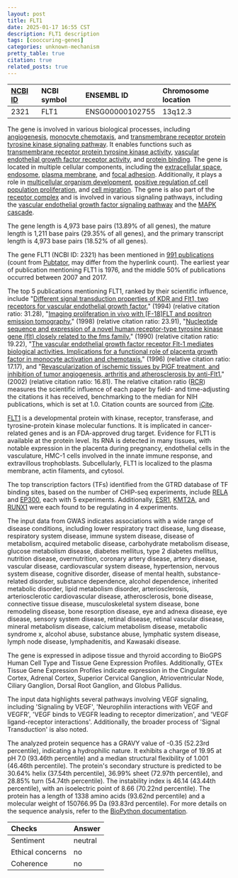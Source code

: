 ```yaml
---
layout: post
title: FLT1
date: 2025-01-17 16:55 CST
description: FLT1 description
tags: [cooccuring-genes]
categories: unknown-mechanism
pretty_table: true
citation: true
related_posts: true
---
```




| [NCBI ID](https://www.ncbi.nlm.nih.gov/gene/2321) | NCBI symbol | ENSEMBL ID | Chromosome location |
| :-------- | :------- | :-------- | :------- |
| 2321  | FLT1 | ENSG00000102755 | 13q12.3 |



The gene is involved in various biological processes, including [angiogenesis](https://amigo.geneontology.org/amigo/term/GO:0001525), [monocyte chemotaxis](https://amigo.geneontology.org/amigo/term/GO:0002548), and [transmembrane receptor protein tyrosine kinase signaling pathway](https://amigo.geneontology.org/amigo/term/GO:0007169). It enables functions such as [transmembrane receptor protein tyrosine kinase activity](https://amigo.geneontology.org/amigo/term/GO:0004714), [vascular endothelial growth factor receptor activity](https://amigo.geneontology.org/amigo/term/GO:0005021), and [protein binding](https://amigo.geneontology.org/amigo/term/GO:0005515). The gene is located in multiple cellular components, including the [extracellular space](https://amigo.geneontology.org/amigo/term/GO:0005615), [endosome](https://amigo.geneontology.org/amigo/term/GO:0005768), [plasma membrane](https://amigo.geneontology.org/amigo/term/GO:0005886), and [focal adhesion](https://amigo.geneontology.org/amigo/term/GO:0005925). Additionally, it plays a role in [multicellular organism development](https://amigo.geneontology.org/amigo/term/GO:0007275), [positive regulation of cell population proliferation](https://amigo.geneontology.org/amigo/term/GO:0008284), and [cell migration](https://amigo.geneontology.org/amigo/term/GO:0016477). The gene is also part of the [receptor complex](https://amigo.geneontology.org/amigo/term/GO:0043235) and is involved in various signaling pathways, including the [vascular endothelial growth factor signaling pathway](https://amigo.geneontology.org/amigo/term/GO:0038084) and the [MAPK cascade](https://amigo.geneontology.org/amigo/term/GO:0043410).


The gene length is 4,973 base pairs (13.89% of all genes), the mature length is 1,211 base pairs (29.35% of all genes), and the primary transcript length is 4,973 base pairs (18.52% of all genes).


The gene FLT1 (NCBI ID: 2321) has been mentioned in [991 publications](https://pubmed.ncbi.nlm.nih.gov/?term=%22FLT1%22) (count from [Pubtator](https://academic.oup.com/nar/article/47/W1/W587/5494727), may differ from the hyperlink count). The earliest year of publication mentioning FLT1 is 1976, and the middle 50% of publications occurred between 2007 and 2017.


The top 5 publications mentioning FLT1, ranked by their scientific influence, include "[Different signal transduction properties of KDR and Flt1, two receptors for vascular endothelial growth factor.](https://pubmed.ncbi.nlm.nih.gov/7929439)" (1994) (relative citation ratio: 31.28), "[Imaging proliferation in vivo with [F-18]FLT and positron emission tomography.](https://pubmed.ncbi.nlm.nih.gov/9809561)" (1998) (relative citation ratio: 23.91), "[Nucleotide sequence and expression of a novel human receptor-type tyrosine kinase gene (flt) closely related to the fms family.](https://pubmed.ncbi.nlm.nih.gov/2158038)" (1990) (relative citation ratio: 19.22), "[The vascular endothelial growth factor receptor Flt-1 mediates biological activities. Implications for a functional role of placenta growth factor in monocyte activation and chemotaxis.](https://pubmed.ncbi.nlm.nih.gov/8663424)" (1996) (relative citation ratio: 17.17), and "[Revascularization of ischemic tissues by PlGF treatment, and inhibition of tumor angiogenesis, arthritis and atherosclerosis by anti-Flt1.](https://pubmed.ncbi.nlm.nih.gov/12091877)" (2002) (relative citation ratio: 16.81). The relative citation ratio ([RCR](https://journals.plos.org/plosbiology/article?id=10.1371/journal.pbio.1002541)) measures the scientific influence of each paper by field- and time-adjusting the citations it has received, benchmarking to the median for NIH publications, which is set at 1.0. Citation counts are sourced from [iCite](https://icite.od.nih.gov).


[FLT1](https://www.proteinatlas.org/ENSG00000102755-FLT1) is a developmental protein with kinase, receptor, transferase, and tyrosine-protein kinase molecular functions. It is implicated in cancer-related genes and is an FDA-approved drug target. Evidence for FLT1 is available at the protein level. Its RNA is detected in many tissues, with notable expression in the placenta during pregnancy, endothelial cells in the vasculature, HMC-1 cells involved in the innate immune response, and extravillous trophoblasts. Subcellularly, FLT1 is localized to the plasma membrane, actin filaments, and cytosol.


The top transcription factors (TFs) identified from the GTRD database of TF binding sites, based on the number of CHIP-seq experiments, include [RELA](https://www.ncbi.nlm.nih.gov/gene/5970) and [EP300](https://www.ncbi.nlm.nih.gov/gene/2033), each with 5 experiments. Additionally, [ESR1](https://www.ncbi.nlm.nih.gov/gene/2099), [KMT2A](https://www.ncbi.nlm.nih.gov/gene/4297), and [RUNX1](https://www.ncbi.nlm.nih.gov/gene/861) were each found to be regulating in 4 experiments.



The input data from GWAS indicates associations with a wide range of disease conditions, including lower respiratory tract disease, lung disease, respiratory system disease, immune system disease, disease of metabolism, acquired metabolic disease, carbohydrate metabolism disease, glucose metabolism disease, diabetes mellitus, type 2 diabetes mellitus, nutrition disease, overnutrition, coronary artery disease, artery disease, vascular disease, cardiovascular system disease, hypertension, nervous system disease, cognitive disorder, disease of mental health, substance-related disorder, substance dependence, alcohol dependence, inherited metabolic disorder, lipid metabolism disorder, arteriosclerosis, arteriosclerotic cardiovascular disease, atherosclerosis, bone disease, connective tissue disease, musculoskeletal system disease, bone remodeling disease, bone resorption disease, eye and adnexa disease, eye disease, sensory system disease, retinal disease, retinal vascular disease, mineral metabolism disease, calcium metabolism disease, metabolic syndrome x, alcohol abuse, substance abuse, lymphatic system disease, lymph node disease, lymphadenitis, and Kawasaki disease.



The gene is expressed in adipose tissue and thyroid according to BioGPS Human Cell Type and Tissue Gene Expression Profiles. Additionally, GTEx Tissue Gene Expression Profiles indicate expression in the Cingulate Cortex, Adrenal Cortex, Superior Cervical Ganglion, Atrioventricular Node, Ciliary Ganglion, Dorsal Root Ganglion, and Globus Pallidus.


The input data highlights several pathways involving VEGF signaling, including 'Signaling by VEGF', 'Neurophilin interactions with VEGF and VEGFR', 'VEGF binds to VEGFR leading to receptor dimerization', and 'VEGF ligand-receptor interactions'. Additionally, the broader process of 'Signal Transduction' is also noted.



The analyzed protein sequence has a GRAVY value of -0.35 (52.23rd percentile), indicating a hydrophilic nature. It exhibits a charge of 19.95 at pH 7.0 (93.46th percentile) and a median structural flexibility of 1.001 (46.46th percentile). The protein's secondary structure is predicted to be 30.64% helix (37.54th percentile), 36.99% sheet (72.97th percentile), and 28.85% turn (54.74th percentile). The instability index is 46.14 (43.44th percentile), with an isoelectric point of 8.66 (70.22nd percentile). The protein has a length of 1338 amino acids (93.62nd percentile) and a molecular weight of 150766.95 Da (93.83rd percentile). For more details on the sequence analysis, refer to the [BioPython documentation](https://biopython.org/docs/1.75/api/Bio.SeqUtils.ProtParam.html).





| Checks    | Answer |
| :-------- | :------- |
| Sentiment  | neutral   |
| Ethical concerns | no     |
| Coherence    | no    |